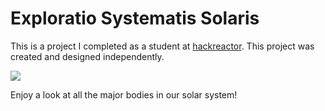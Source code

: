 # Exploratio Systematis Solaris
This is a project I completed as a student at [hackreactor](http://hackreactor.com). 
This project was created and designed independently.

![](solarsystem.gif)

Enjoy a look at all the major bodies in our solar system!
